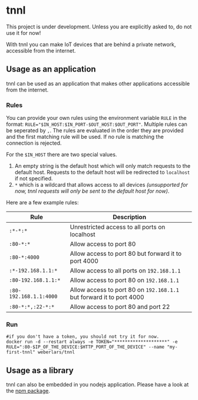 # tnnl

This project is under development.
Unless you are explicitly asked to, do not use it for now!

With tnnl you can make IoT devices that are behind a private network, accessible from the internet.

## Usage as an application

tnnl can be used as an application that makes other applications accessible from the internet.

### Rules

You can provide your own rules using the environment variable `RULE` in the format: `RULE="$IN_HOST:$IN_PORT-$OUT_HOST:$OUT_PORT"`.
Multiple rules can be seperated by `,`.
The rules are evaluated in the order they are provided and the first matching rule will be used.
If no rule is matching the connection is rejected.

For the `$IN_HOST` there are two special values.
1. An empty string is the default host which will only match requests to the default host. Requests to the default host will be redirected to `localhost` if not specified.
2. `*` which is a wildcard that allows access to all devices *(unsupported for now, tnnl requests will only be sent to the default host for now)*.

Here are a few example rules:

|Rule|Description|
|---|---|
|`:*-*:*`|Unrestricted access to all ports on localhost|
|`:80-*:*`|Allow access to port 80|
|`:80-*:4000`|Allow access to port 80 but forward it to port 4000|
|`:*-192.168.1.1:*`|Allow access to all ports on `192.168.1.1`|
|`:80-192.168.1.1:*`|Allow access to port 80 on `192.168.1.1`|
|`:80-192.168.1.1:4000`|Allow access to port 80 on `192.168.1.1` but forward it to port 4000|
|`:80-*:*,:22-*:*`|Allow access to port 80 and port 22|

### Run

```
#if you don't have a token, you should not try it for now.
docker run -d --restart always -e TOKEN="********************" -e RULE=":80-$IP_OF_THE_DEVICE:$HTTP_PORT_OF_THE_DEVICE" --name "my-first-tnnl" weberlars/tnnl
```

## Usage as a library

tnnl can also be embedded in you nodejs application.
Please have a look at the [npm package](https://www.npmjs.com/package/tnnl).
